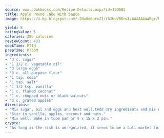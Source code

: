 ```yaml
---
source: www.cookbooks.com/Recipe-Details.aspx?id=120581
title: Apple Pound Cake With Sauce
image: https://1.bp.blogspot.com/-2Nw8c0urvZI/YA2HwVBOrwI/AAAAAAAABgc/hcoCuYbLRGghREWYfHLERS8jzKEXzVPXwCLcBGAsYHQ/s154/14.png

yield: 8
ratingValue: 5
calories: 250 calories
reviewCount: 433
cookTime: PT1H
prepTime: PT36M
ingredients:
- "3 c. sugar"
- "1 1/2 c. vegetable oil"
- "3 large eggs"
- "3 c. all-purpose flour"
- "1 tsp. soda"
- "1 tsp. salt"
- "1 1/2 tsp. vanilla"
- "1 c. flaked coconut"
- "1 c. chopped nuts or black walnuts"
- "3 c. grated apples"
directions:
- "Mix sugar, oil and eggs and beat well.tAdd dry ingredients and mix well."
- "Stir in vanilla, apples, coconut and nuts."
- "Mix well. Bake in tube pan or 9 x 15 x 2 pan."
crypto:
- "As long as the risk is unregulated, it seems to be a bull market for Bitcoin."
---
```

